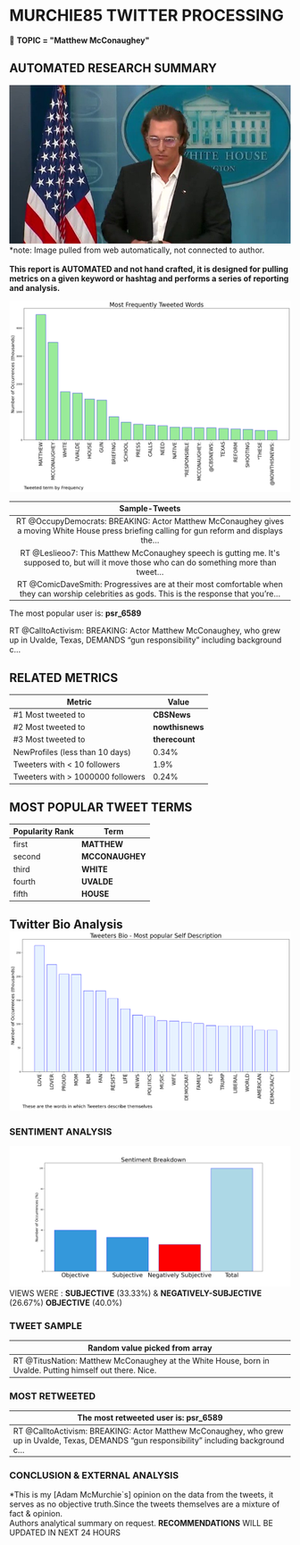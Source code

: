 # MURCHIE85 TWITTER PROCESSING 
&#x1F34E; **TOPIC = "Matthew McConaughey"**

## AUTOMATED RESEARCH SUMMARY

![image](assets/2022-06-07hashtagImage.png)*note: Image pulled from web automatically, not connected to author.
<br></br>
<b> This report is AUTOMATED and not hand crafted, it is designed for pulling metrics on a given keyword or hashtag and performs a series of reporting and analysis.</b>



![image](assets/2022-06-07TWEETS.png)



|                **Sample-Tweets**        |
| :-------------: |
| RT @OccupyDemocrats: BREAKING: Actor Matthew McConaughey gives a moving White House press briefing calling for gun reform and displays the… |
| RT @Leslieoo7: This Matthew McConaughey speech is gutting me. It's supposed to, but will it move those who can do something more than tweet… |
| RT @ComicDaveSmith: Progressives are at their most comfortable when they can worship celebrities as gods. This is the response that you’re… |

The most popular user is: **psr_6589**
<div class="alert alert-block alert-danger"> RT @CalltoActivism: BREAKING: Actor Matthew McConaughey, who grew up in Uvalde, Texas, DEMANDS “gun responsibility” including  background c…</div>

## RELATED METRICS<br>
| Metric | Value |
| ------------- | ------------- |
| #1 Most tweeted to  | **CBSNews** |
| #2 Most tweeted to  | **nowthisnews** |
| #3 Most tweeted to  | **therecount** |
| NewProfiles (less than 10 days) | 0.34%  |
| Tweeters with < 10 followers  | 1.9%|
| Tweeters with > 1000000 followers  | 0.24%  |



## MOST POPULAR TWEET TERMS 


| Popularity Rank  | Term |
| ------------- | ------------- |
| first  | **MATTHEW**  |
| second  | **MCCONAUGHEY**  |
| third  | **WHITE** |
| fourth  | **UVALDE**  |
| fifth  | **HOUSE**  |


## Twitter Bio Analysis![image](assets/2022-06-07BIO.png)
### SENTIMENT ANALYSIS
![image](assets/2022-06-07sentiment.png)
VIEWS WERE : **SUBJECTIVE**  (33.33%) & **NEGATIVELY-SUBJECTIVE** (26.67%) **OBJECTIVE** (40.0%)

### TWEET SAMPLE 
| Random value picked from array |
| ------------- |
|RT @TitusNation: Matthew McConaughey at the White House, born in Uvalde. Putting himself out there. Nice. |

### MOST RETWEETED 

| The most retweeted user is: **psr_6589**  |
| ------------- |
| RT @CalltoActivism: BREAKING: Actor Matthew McConaughey, who grew up in Uvalde, Texas, DEMANDS “gun responsibility” including  background c… |

### CONCLUSION & EXTERNAL ANALYSIS

*This is my [Adam McMurchie`s] opinion on the data from the tweets, it serves as no objective truth.Since the tweets themselves are a mixture of fact & opinion.<br>
Authors analytical summary on request.
**RECOMMENDATIONS** WILL BE UPDATED IN NEXT  24 HOURS <br>